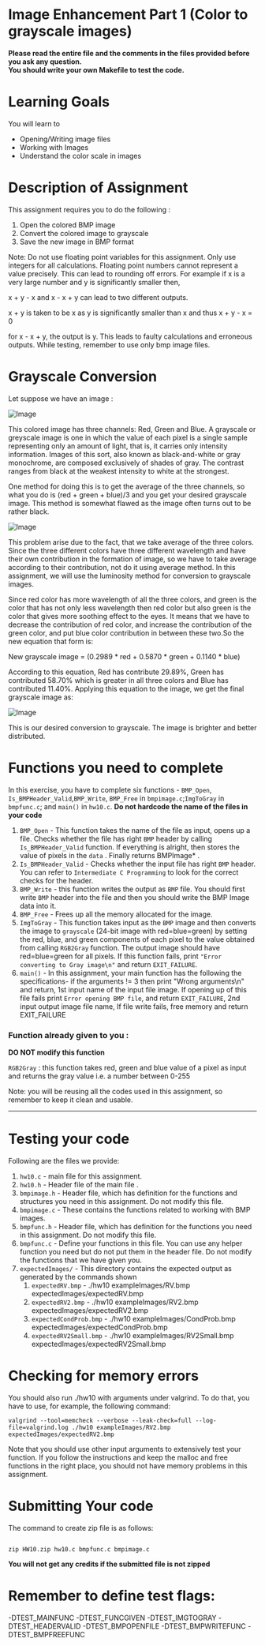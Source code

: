 # Image Enhancement Part 1 (Color to grayscale images)

<strong>Please read the entire file and the comments in the files provided before you ask any question.</strong><br>
<strong>You should write your own Makefile to test the code.</strong>


# Learning Goals
You will learn to
* Opening/Writing image files
* Working with Images
* Understand the color scale in images

# Description of Assignment
This assignment requires you to do the following :
1. Open the colored BMP image
2. Convert the colored image to grayscale
3. Save the new image in BMP format

Note: Do not use floating point variables for this assignment. Only use integers for all calculations. Floating point numbers cannot represent a value precisely. This can lead to rounding off errors. For example if x is a very large number and y is significantly smaller then, 

x + y - x and x - x + y can lead to two different outputs.

x + y is taken to be x as y is significantly smaller than x and thus x + y - x = 0

for x - x + y, the output is y. This leads to faulty calculations and erroneous outputs. While testing, remember to use only bmp image files. 

# Grayscale Conversion
Let suppose we have an image :

![Image](jpgfiles/rgb.jpg)

This colored image has three channels: Red, Green and Blue. A grayscale or greyscale image is one in which the value of each pixel is a single sample representing only an amount of light, that is, it carries only intensity information. Images of this sort, also known as black-and-white or gray monochrome, are composed exclusively of shades of gray. The contrast ranges from black at the weakest intensity to white at the strongest. 

One method for doing this is to get the average of the three channels, so what you do is (red + green + blue)/3 and you get your desired grayscale image. This method is somewhat flawed as the image often turns out to be rather black.

![Image](jpgfiles/rgb_gray.jpg)

This problem arise due to the fact, that we take average of the three colors. Since the three different colors have three different wavelength and have their own contribution in the formation of image, so we have to take average according to their contribution, not do it using average method. In this assignment, we will use the luminosity method for conversion to grayscale images.

Since red color has more wavelength of all the three colors, and green is the color that has not only less wavelength then red color but also green is the color that gives more soothing effect to the eyes. It means that we have to decrease the contribution of red color, and increase the contribution of the green color, and put blue color contribution in between these two.So the new equation that form is:

New grayscale image = (0.2989 * red + 0.5870 * green + 0.1140 * blue)

According to this equation, Red has contribute 29.89%, Green has contributed 58.70% which is greater in all three colors and Blue has contributed 11.40%. Applying this equation to the image, we get the final grayscale image as:

![Image](jpgfiles/weighted_gray.jpg)

This is our desired conversion to grayscale. The image is brighter and better distributed.

# Functions you need to complete
In this exercise, you have to complete six functions - `BMP_Open`, `Is_BMPHeader_Valid`,`BMP_Write`, `BMP_Free` in `bmpimage.c`;`ImgToGray` in `bmpfunc.c`; and `main()` in `hw10.c`.
**Do not hardcode the name of the files in your code**

1. `BMP_Open` -  This function takes the name of the file as input, opens up a file. Checks whether the file has right `BMP` header by calling `Is_BMPHeader_Valid` function. If everything is alright, then stores the value of pixels in the `data` . Finally returns BMPImage\* .
2. `Is_BMPHeader_Valid` - Checks whether the input file has right `BMP` header. You can refer to `Intermediate C Programming` to look for the correct checks for the header.
3. `BMP_Write` -  this function writes the output as `BMP` file. You should first write `BMP` header into the file and then you should write the BMP Image data into it.
4. `BMP_Free` - Frees up all the memory allocated for the image.
5. `ImgToGray` - This function takes input as the `BMP` image and then converts the image to `grayscale` (24-bit image with red=blue=green) by setting the red, blue, and green components of each pixel to the value obtained from calling `RGB2Gray` function. The output image should have red=blue=green for all pixels. If this function fails, print `"Error converting to Gray image\n"` and return `EXIT_FAILURE`.
6. `main()` - In this assignment, your main function has the following the specifications- if the arguments != 3 then print "Wrong arguments\n" and return, 1st input name of the input file image. If opening up of this file fails print `Error opening BMP file`, and return `EXIT_FAILURE`, 2nd input output image file name, If file write fails, free memory and return EXIT_FAILURE

### Function already given to you :
**DO NOT modify this function**

`RGB2Gray` : this function takes red, green and blue value of a pixel as input and returns the gray value i.e. a number between 0-255

Note: you will be reusing all the codes used in this assignment, so remember to keep it clean and usable.

---------------------
# Testing your code
Following are the files we provide:
1. `hw10.c` - main file for this assignment.
2. `hw10.h` - Header file of the main file .
4. `bmpimage.h` - Header file, which has definition for the functions and structures you need in this assignment. Do not modify this file.
5. `bmpimage.c` - These contains the functions related to working with BMP images.
6. `bmpfunc.h` - Header file, which has definition for the functions you need in this assignment. Do not modify this file.
7. `bmpfunc.c` - Define your functions in this file. You can use any helper function you need but do not put them in the header file. Do not modify the functions that we have given you.
8. `expectedImages/` - This directory contains the expected output as generated by the commands shown
	1. `expectedRV.bmp` - ./hw10 exampleImages/RV.bmp expectedImages/expectedRV.bmp
	2. `expectedRV2.bmp` - ./hw10 exampleImages/RV2.bmp expectedImages/expectedRV2.bmp
	3. `expectedCondProb.bmp` - ./hw10 exampleImages/CondProb.bmp expectedImages/expectedCondProb.bmp
	4. `expectedRV2Small.bmp` - ./hw10 exampleImages/RV2Small.bmp expectedImages/expectedRV2Small.bmp




# Checking for memory errors
You should also run ./hw10 with arguments under valgrind. To do that, you have to use, for example, the following command:
```
valgrind --tool=memcheck --verbose --leak-check=full --log-file=valgrind.log ./hw10 exampleImages/RV2.bmp expectedImages/expectedRV2.bmp
```

Note that you should use other input arguments to extensively test your function. If you follow the instructions and keep the malloc and free functions in the right place, you should not have memory problems in this assignment.


# Submitting Your code

The command to create zip file is as follows:
```

zip HW10.zip hw10.c bmpfunc.c bmpimage.c

```
<strong>You will not get any credits if the submitted file is not zipped</strong>

# Remember to define test flags:
-DTEST_MAINFUNC -DTEST_FUNCGIVEN -DTEST_IMGTOGRAY -DTEST_HEADERVALID -DTEST_BMPOPENFILE -DTEST_BMPWRITEFUNC -DTEST_BMPFREEFUNC 

